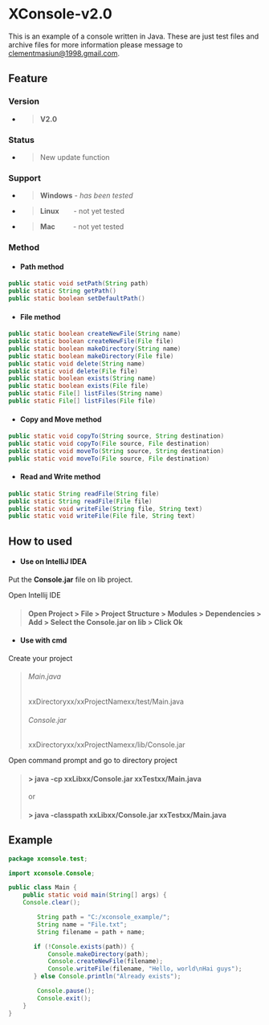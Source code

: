 # XConsole-v2.0
This is an example of a console written in Java.
These are just test files and archive files for more information please message to clementmasiun@1998.gmail.com.

## Feature

### Version

* > __V2.0__

### Status
* > New update function

### Support

* > __Windows__ - _has been tested_
* > __Linux__ &emsp;&ensp; - not yet tested
* > __Mac__ &emsp;&emsp; - not yet tested

### Method

* #### Path method
```java
public static void setPath(String path)
public static String getPath()
public static boolean setDefaultPath()
```
* #### File method
```java
public static boolean createNewFile(String name)
public static boolean createNewFile(File file)
public static boolean makeDirectory(String name)
public static boolean makeDirectory(File file)
public static void delete(String name)
public static void delete(File file)
public static boolean exists(String name)
public static boolean exists(File file)
public static File[] listFiles(String name)
public static File[] listFiles(File file)
```
* #### Copy and Move method
```java
public static void copyTo(String source, String destination)
public static void copyTo(File source, File destination)
public static void moveTo(String source, String destination)
public static void moveTo(File source, File destination)
```
* #### Read and Write method
```java
public static String readFile(String file)
public static String readFile(File file)
public static void writeFile(String file, String text)
public static void writeFile(File file, String text)
```

## How to used

* #### Use on IntelliJ IDEA
Put the __Console.jar__ file on lib project.

Open Intellij IDE
>
> #### Open Project > File > Project Structure > Modules > Dependencies > Add > Select the Console.jar on lib > Click Ok


* #### Use with cmd
Create your project
>
> ###### Main.java
> xxDirectoryxx/xxProjectNamexx/test/Main.java<br>
> ###### Console.jar
> xxDirectoryxx/xxProjectNamexx/lib/Console.jar

Open command prompt and go to directory project
>
> #### > java -cp xxLibxx/Console.jar xxTestxx/Main.java
> or
> #### > java -classpath xxLibxx/Console.jar xxTestxx/Main.java

## Example

```java
package xconsole.test;

import xconsole.Console;

public class Main {
    public static void main(String[] args) {
	Console.clear();

        String path = "C:/xconsole_example/";
        String name = "File.txt";
        String filename = path + name;

       if (!Console.exists(path)) {
           Console.makeDirectory(path);
           Console.createNewFile(filename);
           Console.writeFile(filename, "Hello, world\nHai guys");
       } else Console.println("Already exists");

        Console.pause();
        Console.exit();
    }
}
```

